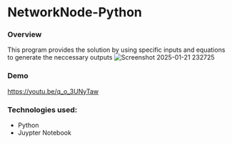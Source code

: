 ﻿# NetworkNode-Python
### Overview
This program provides the solution by using specific inputs and equations to generate the neccessary outputs
![Screenshot 2025-01-21 232725](https://github.com/user-attachments/assets/1988f011-f112-4780-ab5d-a6762925b0d6)
### Demo
https://youtu.be/q_o_3UNyTaw
### Technologies used:
- Python
- Juypter Notebook
